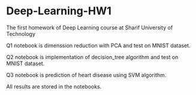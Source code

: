 # Deep-Learning-HW1
The first homework of Deep Learning course at Sharif University of Technology


Q1 notebook is dimenssion reduction with PCA and test on MNIST dataset.


Q2 notebook is implementation of decision_tree algorithm and test on MNIST dataset.


Q3 notebook is prediction of heart disease using SVM algorithm.


All results are stored in the notebooks.
